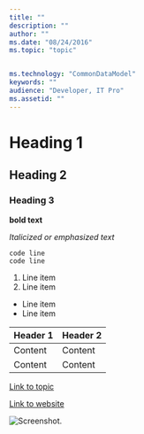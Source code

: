 ```yaml
---
title: ""
description: ""
author: ""
ms.date: "08/24/2016"
ms.topic: "topic"


ms.technology: "CommonDataModel"
keywords: ""
audience: "Developer, IT Pro"
ms.assetid: ""
---
```


<!-- Comment text -->

# Heading 1
## Heading 2
### Heading 3

**bold text**

*Italicized or emphasized text*

    code line
    code line

1. Line item
2. Line item

- Line item
- Line item

| Header 1 | Header 2 |
| -------- | -------- |
| Content  | Content  |
| Content  | Content  |

[Link to topic](/entity-reference/entity-tables/foundation.md "Hover title") 

[Link to website](http://www.microsoft.com "Hover title") 

![Screenshot.](media/screenshot.png "Hover title")


